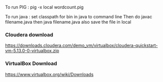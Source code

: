 To run PIG : 
pig -x local wordcount.pig


To run java : 
set classpath for bin in java to command line
Then do javac filename.java 
then java filename.java
also save the file in local


### Cloudera download

 https://downloads.cloudera.com/demo_vm/virtualbox/cloudera-quickstart-vm-5.13.0-0-virtualbox.zip

 ### VirtualBox Download 
 https://www.virtualbox.org/wiki/Downloads
 

